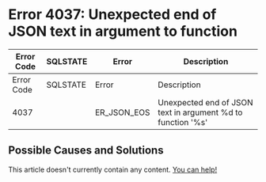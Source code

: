 
# Error 4037: Unexpected end of JSON text in argument to function


| Error Code | SQLSTATE | Error | Description |
| --- | --- | --- | --- |
| Error Code | SQLSTATE | Error | Description |
| 4037 |  | ER_JSON_EOS | Unexpected end of JSON text in argument %d to function '%s' |




## Possible Causes and Solutions


This article doesn't currently contain any content. [You can help!](/en/writing-and-editing-knowledge-base-articles/)

